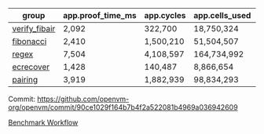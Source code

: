 | group | app.proof_time_ms | app.cycles | app.cells_used | leaf.proof_time_ms | leaf.cycles | leaf.cells_used |
| -- | -- | -- | -- | -- | -- | -- |
| [verify_fibair](https://github.com/openvm-org/openvm/blob/benchmark-results/benchmarks-pr/1997/verify_fibair-90ce1029f164b7b4f2a522081b4969a036942609.md) | 2,092 |  322,700 |  18,750,324 |- | - | - |
| [fibonacci](https://github.com/openvm-org/openvm/blob/benchmark-results/benchmarks-pr/1997/fibonacci-90ce1029f164b7b4f2a522081b4969a036942609.md) | 2,410 |  1,500,210 |  51,504,507 |- | - | - |
| [regex](https://github.com/openvm-org/openvm/blob/benchmark-results/benchmarks-pr/1997/regex-90ce1029f164b7b4f2a522081b4969a036942609.md) | 7,504 |  4,108,597 |  164,734,992 |- | - | - |
| [ecrecover](https://github.com/openvm-org/openvm/blob/benchmark-results/benchmarks-pr/1997/ecrecover-90ce1029f164b7b4f2a522081b4969a036942609.md) | 1,428 |  140,487 |  8,866,654 |- | - | - |
| [pairing](https://github.com/openvm-org/openvm/blob/benchmark-results/benchmarks-pr/1997/pairing-90ce1029f164b7b4f2a522081b4969a036942609.md) | 3,919 |  1,882,939 |  98,834,293 |- | - | - |


Commit: https://github.com/openvm-org/openvm/commit/90ce1029f164b7b4f2a522081b4969a036942609

[Benchmark Workflow](https://github.com/openvm-org/openvm/actions/runs/17051772598)
